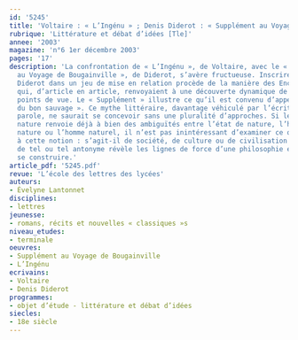 ```yaml
---
id: '5245'
title: 'Voltaire : « L’Ingénu » ; Denis Diderot : « Supplément au Voyage de Bougainville »'
rubrique: 'Littérature et débat d’idées [Tle]'
annee: '2003'
magazine: 'n°6 1er décembre 2003'
pages: '17'
description: 'La confrontation de « L’Ingénu », de Voltaire, avec le « Supplément
  au Voyage de Bougainville », de Diderot, s’avère fructueuse. Inscrire le texte de
  Diderot dans un jeu de mise en relation procède de la manière des Encyclopédistes
  qui, d’article en article, renvoyaient à une découverte dynamique de différents
  points de vue. Le « Supplément » illustre ce qu’il est convenu d’appeler le « mythe
  du bon sauvage ». Ce mythe littéraire, davantage véhiculé par l’écrit que par la
  parole, ne saurait se concevoir sans une pluralité d’approches. Si le concept de
  nature renvoie déjà à bien des ambiguïtés entre l’état de nature, l’homme de la
  nature ou l’homme naturel, il n’est pas inintéressant d’examiner ce que chacun oppose
  à cette notion : s’agit-il de société, de culture ou de civilisation ? Le choix
  de tel ou tel antonyme révèle les lignes de force d’une philosophie en train de
  se construire.'
article_pdf: '5245.pdf'
revue: 'L’école des lettres des lycées'
auteurs:
- Évelyne Lantonnet
disciplines:
- lettres
jeunesse:
- romans, récits et nouvelles « classiques »s
niveau_etudes:
- terminale
oeuvres:
- Supplément au Voyage de Bougainville
- L’Ingénu
ecrivains:
- Voltaire
- Denis Diderot
programmes:
- objet d’étude - littérature et débat d’idées
siecles:
- 18e siècle
---
```

